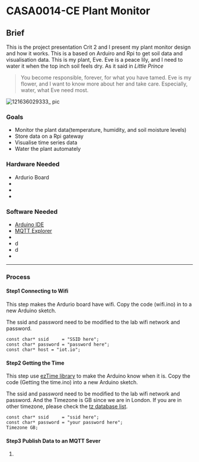 # CASA0014-CE Plant Monitor
## Brief
This is the project presentation Crit 2 and I present my plant monitor design and how it works. This is a based on Arduiro and Rpi to get soil data and visualisation data. This is my plant, Eve. Eve is a peace lily, and I need to water it when the top inch soil feels dry. As it said in *Little Prince* 
> You become responsible, forever, for what you have tamed.
Eve is my flower, and I want to know more about her and take care. Especially, water, what Eve need most.

![121636029333_ pic ](https://user-images.githubusercontent.com/67747655/140314441-6c35af7e-b3f0-427e-a944-171cab27b181.jpg)



### Goals
- Monitor the plant data(temperature, humidity, and soil moisture levels)
- Store data on a Rpi gateway
- Visualise time series data
- Water the plant automately

### Hardware Needed
- Ardurio Board
- 
-
-

### Software Needed
- [Arduino IDE](https://www.arduino.cc/en/software)
- [MQTT Explorer](http://mqtt-explorer.com/)
- 
- d
- d
-

***
### Process
#### Step1 Connecting to Wifi
This step makes the Ardurio board have wifi. Copy the code (wifi.ino) in to a new Arduino sketch.

The ssid and password need to be modified to the lab wifi network and password.
```
const char* ssid     = "SSID here";
const char* password = "password here";
const char* host = "iot.io";
```
#### Step2 Getting the Time
This step use [ezTime library](https://github.com/ropg/ezTime) to make the Arduino know when it is. Copy the code (Getting the time.ino) into a new Arduino sketch.

The ssid and password need to be modified to the lab wifi network and password. And the Timezone is GB since we are in London. If you are in other timezone, please check the [tz database list](https://en.wikipedia.org/wiki/List_of_tz_database_time_zones).
```
const char* ssid     = "ssid here";
const char* password = "your password here";
Timezone GB;
```
#### Step3 Publish Data to an MQTT Sever

1.

